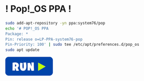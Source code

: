 # **!** Pop!_OS PPA **!**
```bash
sudo add-apt-repository -yn ppa:system76/pop
echo '# POP!_OS PPA
Package: *
Pin: release o=LP-PPA-system76-pop
Pin-Priority: 100' | sudo tee /etc/apt/preferences.d/pop_os
sudo apt update
```
[![bashrun](../images/bashrun.png)](br:mesa-ppa)
